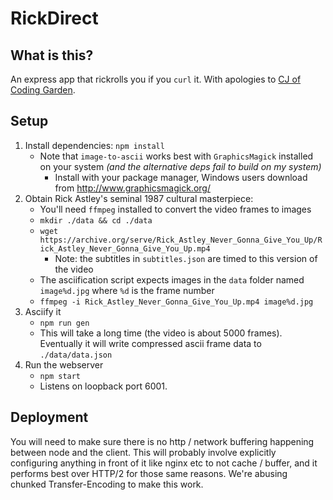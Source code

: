 # RickDirect

## What is this?
An express app that rickrolls you if you `curl` it. With apologies to [CJ of Coding Garden](https://twitter.com/coding_garden).

## Setup
1. Install dependencies: `npm install`
    - Note that `image-to-ascii` works best with `GraphicsMagick` installed on your system
    *(and the alternative deps fail to build on my system)*
        - Install with your package manager, Windows users download from http://www.graphicsmagick.org/
2. Obtain Rick Astley's seminal 1987 cultural masterpiece:
    - You'll need `ffmpeg` installed to convert the video frames to images
    - `mkdir ./data && cd ./data`
    - `wget https://archive.org/serve/Rick_Astley_Never_Gonna_Give_You_Up/Rick_Astley_Never_Gonna_Give_You_Up.mp4`
        - Note: the subtitles in `subtitles.json` are timed to this version of the video
    - The asciification script expects images in the `data` folder named `image%d.jpg` where `%d` is the frame number
    - `ffmpeg -i Rick_Astley_Never_Gonna_Give_You_Up.mp4 image%d.jpg`
3. Asciify it
    - `npm run gen`
    - This will take a long time (the video is about 5000 frames). Eventually it will write compressed ascii frame data to `./data/data.json`
4. Run the webserver
    - `npm start`
    - Listens on loopback port 6001.

## Deployment
You will need to make sure there is no http / network buffering happening between node and the client. This will probably involve explicitly configuring anything in front of it like nginx etc to not cache / buffer, and it performs best over HTTP/2 for those same reasons. We're abusing chunked Transfer-Encoding to make this work.
